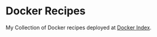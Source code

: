 Docker Recipes
====================

My Collection of Docker recipes deployed at [Docker Index](https://index.docker.io/u/pcting/).
